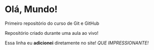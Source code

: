 # Olá, Mundo!
 Primeiro repositório do curso de Git e GitHub

 Repositório criado durante uma aula ao vivo!
 
 Essa linha eu **adicionei** diretamente no site! *QUE IMPRESSIONANTE!*
